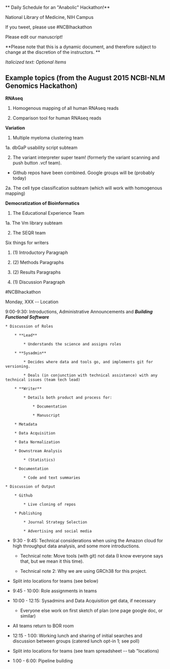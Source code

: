** Daily Schedule for an "Anabolic" Hackathon!**

National Library of Medicine, NIH Campus

If you tweet, please use #NCBIhackathon

Please edit our manuscript!

**Please note that this is a dynamic document, and therefore subject to change at the discretion of the instructors.  **

*Italicized text: Optional Items*

## Example topics (from the August 2015 NCBI-NLM Genomics Hackathon)

**RNAseq**

1.  Homogenous mapping of all human RNAseq reads

2.  Comparison tool for human RNAseq reads

**Variation**

1.  Multiple myeloma clustering team

1a. dbGaP usability script subteam

2.  The variant interpreter super team! (formerly the variant scanning and push button .vcf team).  

+ Github repos have been combined.  Google groups will be (probably today)

2a.  The cell type classification subteam (which will work with homogenous mapping)

**Democratization of Bioinformatics**

1.  The Educational Experience Team

1a.  The Vm library subteam

2.  The SEQR team

Six things for writers

1. (1) Introductory Paragraph

2. (2) Methods Paragraphs

3. (2) Results Paragraphs

4. (1) Discussion Paragraph

#NCBIhackathon

Monday,  XXX -- Location

9:00-9:30: Introductions, Administrative Announcements and **_Building Functional Software_**

    * Discussion of Roles

        * **Lead**

            * Understands the science and assigns roles

        * **Sysadmin**

            * Decides where data and tools go, and implements git for versioning.

            * Deals (in conjunction with technical assistance) with any technical issues (team tech lead)

        * **Writer**

            * Details both product and process for:

                * Documentation 

                * Manuscript

        * Metadata

        * Data Acquisition

        * Data Normalization

        * Downstream Analysis 

            * (Statistics)

        * Documentation 

            * Code and text summaries

    * Discussion of Output

        * Github

            * Live cloning of repos

        * Publishing

            * Journal Strategy Selection

            * Advertising and social media

* 9:30 - 9:45: Technical considerations when using the Amazon cloud for high throughput data analysis, and some more introductions.  

    * Technical note:  Move tools (with git) not data (I know everyone says that, but we mean it this time).

    * Technical note 2: Why we are using GRCh38 for this project.    

* Split into locations for teams (see below)

* 9:45 - 10:00: Role assignments in teams

* 10:00 - 12:15: Sysadmins and Data Acquisition get data, if necessary

    * Everyone else work on first sketch of plan (one page google doc, or similar)

* All teams return to BOR room

* 12:15 - 1:00: Working lunch and sharing of initial searches and discussion between groups (catered lunch opt-in 1; see poll)

* Split into locations for teams (see team spreadsheet -- tab "locations)

* 1:00 - 6:00: Pipeline building <script building>

    * *BLAST and SRA representatives present to help with pipelines*

* *6:00 - 7:30: DINNER (on your own or with group members)*

* *7:30 - 8:30: Implement any remaining code/start pipelines (remote is an option) <script building>*

Tuesday, August 4th -- NLM Board of Regents "BOR" Room

* 9:00 - 9:15: Presentation: Rapid establishment of indels in and out of SRA data structures

* 9:15 - 12:30: Data cleanup, code fixing, and presentation generation

* 12:30 - 1:30 Working lunch (catered lunch opt-in 2; see poll) Each section presents four slides; opportunity for exchange of ideas (*and personnel if necessary*)

* 1:30 - 6:00: Pipeline fixing and implementing suggestions from other group; more data runs

    * *2:30 Coffee break (BOR Room)!*

    * 4:00 - 5:00 Writer’s Group break off 1

* *6:30 - 8:30: GROUP DINNER (see poll); opportunity for feedback on organizational structure and future projects*

Wednesday, August 5th -- NLM Visitor Center

* *8:30 - 9:00:  Breakfast on campus (bring food from to NLM visitor center from 38A cafeteria or elsewhere); more opportunity for feedback on organizational structure and future projects*

* *9:00 - 9:30: Quick tour of SRA BLAST (NLM Visitor Center)*

* 9:30 - 12:00:  Finishing pipelines 

* 12:00 - 1:00: Working lunch (catered lunch opt-in 3; see poll)

* Meeting with Senior NCBI Staff

* 1:00 - 1:10: Potential for transferring data to helix/biowulf

* 1:10 - 5:10: 

    * Writers break off for writers group

    * Editorial representative from NIH library will be there to assist.  

    * Everyone else documents code and writes READMEs

        * Pipeline testing!

            * Bug fixes  

        * Presentation generation

    * Upload code to Github and/or Bitbucket and/or Coders crowd and/or Docker!

* 4:45 - 4:55: Marketing, community interaction, and longevity of code 

    * Who is going to deal with future pull requests?

    * Awards ceremony!

* 4:55 - 5:45: Final Presentations (5 slides per group) 

###

<table>
  <tr>
    <td>Date</td>
    <td>Room</td>
    <td>Teams</td>
    <td>Software Reqs (so far)</td>
  </tr>
  <tr>
    <td>8/3/2015</td>
    <td>Board of Regents "BOR"</td>
    <td>All</td>
    <td></td>
  </tr>
  <tr>
    <td></td>
    <td>BOR</td>
    <td>Automatic Scanning, Multiple Myeloma, Pushbutton tool for .vcf</td>
    <td>Repo from RNAseq team from last hackathon (forked into their git site); dbGaP access to 000748 (Ben, Adam and Matt only instance); HISAT; cell line data; updated R; bioconductoR; ClinVar FTP dumps</td>
  </tr>
  <tr>
    <td></td>
    <td>Conference Room "B"</td>
    <td>RNAseq comparison, RNAseq mapping</td>
    <td>HISAT; Callisto; updated R; bioconductoR; samtools</td>
  </tr>
  <tr>
    <td></td>
    <td>"Dungeon" Conference Room</td>
    <td>Educational Resource</td>
    <td>HISAT; Greg Boratyn’s Program; Command Line BLAST (with .vdb SAM output); updated R; bioconductoR</td>
  </tr>
  <tr>
    <td></td>
    <td>B2 library</td>
    <td>SEQR team</td>
    <td>
HISAT; updated R; bioconductoR; JDK 1.8.x Java; maven >= 3.0.3; ant; intellij community edition, recent edition; SOLR 4.10.4; biojava >= 4.1; jython</td>
  </tr>
  <tr>
    <td></td>
    <td></td>
    <td></td>
    <td></td>
  </tr>
  <tr>
    <td>8/4/2015</td>
    <td>Board of Regents "BOR"</td>
    <td>Automatic Scanning, Multiple Myeloma, Pushbutton tool for .vcf</td>
    <td></td>
  </tr>
  <tr>
    <td></td>
    <td>"Dungeon" Conference Room</td>
    <td>Educational Resource</td>
    <td></td>
  </tr>
  <tr>
    <td></td>
    <td>B2E11 (morning)</td>
    <td>SEQR team</td>
    <td></td>
  </tr>
  <tr>
    <td></td>
    <td>B2 library</td>
    <td>SEQR team</td>
    <td></td>
  </tr>
  <tr>
    <td></td>
    <td>Billings</td>
    <td>RNAseq comparison, RNAseq mapping</td>
    <td></td>
  </tr>
  <tr>
    <td></td>
    <td>B1W17A</td>
    <td>Writing room</td>
    <td></td>
  </tr>
  <tr>
    <td></td>
    <td></td>
    <td></td>
    <td></td>
  </tr>
  <tr>
    <td>8/5/2015</td>
    <td>NLM Visitor Center</td>
    <td>Automatic Scanning, Multiple Myeloma, Pushbutton tool for .vcf</td>
    <td></td>
  </tr>
  <tr>
    <td></td>
    <td>"Dungeon" Conference Room</td>
    <td>Educational Resource</td>
    <td></td>
  </tr>
  <tr>
    <td></td>
    <td>B1W17A</td>
    <td>SEQR team</td>
    <td></td>
  </tr>
  <tr>
    <td></td>
    <td>Billings</td>
    <td>RNAseq comparison, RNAseq mapping</td>
    <td></td>
  </tr>
  <tr>
    <td></td>
    <td>38A3S Conference Room</td>
    <td>Writing room</td>
    <td></td>
  </tr>
</table>


Personnel:

<table>
  <tr>
    <td>Building an Educational Environment to Teach Genomic Mapping and Ultrafast BLAST</td>
    <td>Homogenous mapping of 50,101 RNAseq runs to the human genome</td>
    <td>Building a pipeline for automated upload and comparison of RNAseq expression data</td>
    <td>Automatic Scanning of NGS Datasets for Disease Relevant Variants and a Push Button tool for .vcf filtering</td>
    <td>Using SEQR (PSSM BLAST) to Check for Gross (Domain Level) Differences in RNAseq Datasets</td>
    <td>Molecular Matching in Myeloma: Combining RNAseq Data with Drug Response Profiles</td>
    <td>Support Team</td>
    <td>Admin Support</td>
  </tr>
  <tr>
    <td>pdeford@jhu.edu</td>
    <td>ohmiyajohn@gmail.com</td>
    <td>acsutton@brandeis.edu</td>
    <td></td>
    <td>Justin.Payne@fda.hhs.gov</td>
    <td>khughitt@umd.edu</td>
    <td>Ben Busby</td>
    <td>Joanna Widzer</td>
  </tr>
  <tr>
    <td>baskine@mail.nih.gov</td>
    <td>octavio.juarez-espinosa@nih.gov</td>
    <td>mayars169@gmail.com</td>
    <td>nicolas.vince@nih.gov</td>
    <td>nbihlme1@jhmi.edu</td>
    <td>paiyeta1@jhu.edu</td>
    <td>Lisa Federer</td>
    <td>Lindsay Williams</td>
  </tr>
  <tr>
    <td>imisner@umd.edu</td>
    <td>russdurrett@gmail.com</td>
    <td>neranjan@gsu.edu</td>
    <td>clowen@email.gwu.edu</td>
    <td>michael.panciera.work@gmail.com</td>
    <td>usevani@nygenome.org</td>
    <td>Morty Abzug</td>
    <td></td>
  </tr>
  <tr>
    <td>allisondennis717@gmail.com</td>
    <td>pcantalupo@gmail.com</td>
    <td>yuewang1@mail.med.upenn.edu</td>
    <td>segun.jung@northwestern.edu</td>
    <td>zyu9@jhmi.edu</td>
    <td>eric.polley@nih.gov</td>
    <td>Sean Davis</td>
    <td></td>
  </tr>
  <tr>
    <td>leskomw@ncbi.nlm.nih.gov</td>
    <td>Allissa Dillman</td>
    <td>ye.chen@nih.gov</td>
    <td>zmartine@gmail.com</td>
    <td>ryamashi@ncbi.nlm.nih.gov</td>
    <td>dalerr@niddk.nih.gov</td>
    <td></td>
    <td></td>
  </tr>
  <tr>
    <td>tan@ciwemb.edu</td>
    <td></td>
    <td>wagner@ncbi.nlm.nih.gov</td>
    <td>wongfay0207@hotmail.com</td>
    <td></td>
    <td>John.Simmons@nih.gov</td>
    <td></td>
    <td></td>
  </tr>
  <tr>
    <td>Greg Boratyn</td>
    <td></td>
    <td></td>
    <td>vlaufer@uab.edu</td>
    <td>lewisg@ncbi.nlm.nih.gov</td>
    <td>michalowski.d@gmail.com</td>
    <td></td>
    <td></td>
  </tr>
  <tr>
    <td></td>
    <td></td>
    <td></td>
    <td>carlosborroto@genepeeks.com</td>
    <td>hanl@ncbi.nlm.nih.gov</td>
    <td>stineaj@ncbi.nlm.nih.gov</td>
    <td></td>
    <td></td>
  </tr>
  <tr>
    <td></td>
    <td></td>
    <td></td>
    <td>erinkwagner1@gmail.com</td>
    <td></td>
    <td>jkeats@tgen.org</td>
    <td></td>
    <td></td>
  </tr>
  <tr>
    <td></td>
    <td></td>
    <td></td>
    <td>ericweitz.nih@gmail.com</td>
    <td></td>
    <td>wongfay0207@hotmail.com</td>
    <td></td>
    <td></td>
  </tr>
  <tr>
    <td></td>
    <td></td>
    <td></td>
    <td>hling1@jhmi.edu</td>
    <td></td>
    <td></td>
    <td></td>
    <td></td>
  </tr>
  <tr>
    <td></td>
    <td></td>
    <td></td>
    <td>
knwill01@gmail.com</td>
    <td></td>
    <td></td>
    <td></td>
    <td></td>
  </tr>
  <tr>
    <td></td>
    <td></td>
    <td></td>
    <td>Wendy Rubinstein</td>
    <td></td>
    <td></td>
    <td></td>
    <td></td>
  </tr>
</table>


Amazon Web Services (AWS) usage instructions. 

* All persons with Github accounts **and** SSH keys on Aug 2nd should be able to log into the server for their team listed in the third column, below. The username is **ubuntu**.

* This also means that you can log into other team’s servers and that you share the same username/permissions with your team members. **Please be careful.**

* Using the same username/permissions makes it easy to share files, but easy to interfere with each other’s work. It is **strongly recommend** that once you login, you create a distinct working directory (suggestion: your Github username) to do you work. I.e.,: *mkdir -p myusername ; cd myusername ; git clone [...]*

* Code collaboration will be through Git & Github which makes coordinating and consolidating different directories and remote repositories (Github pages) easy. At least once you get the hang out it. You can ‘push’ from your personal working directory to Github and another team-member can immediately ‘pull’ your changes.

* A manifest of the installation software, versions and locations, is at [https://docs.google.com/document/d/1NosqSjeRUktfic6yS3lw8XJoq_WgvGNeM2b-D3SilAU/edit?usp=sharing](https://docs.google.com/document/d/1NosqSjeRUktfic6yS3lw8XJoq_WgvGNeM2b-D3SilAU/edit?usp=sharing) - however all the installed software should be already in your *PATH*.

Team structure and infrastructure (Github & AWS server)

<table>
  <tr>
    <td>RNAseq</td>
    <td></td>
    <td>IP</td>
    <td>Github repo</td>
  </tr>
  <tr>
    <td></td>
    <td>Homogenous mapping of all human RNAseq reads
</td>
    <td>ec2-52-2-m
ec2-52-2-15-150.compute-1.amazonaws.com</td>
    <td>https://github.com/DCGenomics/rnaseq_mapping_hackathon_v002 
git@github.com:DCGenomics/rnaseq_mapping_hackathon_v002.git</td>
  </tr>
  <tr>
    <td></td>
    <td>Comparison tool for 
human RNAseq reads
</td>
    <td>ec2-52-2-107-18.compute-1.amazonaws.com</td>
    <td>https://github.com/DCGenomics/rnaseq_comparison_hackathon_v002 
git@github.com:DCGenomics/rnaseq_comparison_hackathon_v002.git</td>
  </tr>
  <tr>
    <td></td>
    <td>cluster hosts for mapping</td>
    <td>54.86.30.181   cluster1 ec2-54-86-30-181.compute-1.amazonaws.com   cluster1
54.208.111.168 cluster2 ec2-54-208-111-168.compute-1.amazonaws.com cluster2
52.3.204.60	cluster3 ec2-52-3-204-60.compute-1.amazonaws.com	cluster3
54.175.253.16  cluster4 ec2-54-175-253-16.compute-1.amazonaws.com  cluster4
54.174.228.219 cluster5 ec2-54-174-228-219.compute-1.amazonaws.com cluster5
54.174.152.171 cluster6 ec2-54-174-152-171.compute-1.amazonaws.com cluster6


cluster1
54.86.30.181
cluster2
54.208.111.168
cluster3
52.3.204.60
cluster4
52.3.204.60
cluster5
54.174.228.219
cluster6
54.174.152.171
</td>
    <td>You can connect via "ssh cluster1", “ssh cluster2”, etc., from the main node ec2-52-2-15-150.compute-1.amazonaws.com</td>
  </tr>
  <tr>
    <td>Variation
</td>
    <td></td>
    <td>IP</td>
    <td>Github</td>
  </tr>
  <tr>
    <td></td>
    <td>Multiple myeloma clustering team
dbGaP usability script subteam

</td>
    <td>ec2-52-2-249-18.compute-1.amazonaws.com - NOW 40 vCPU, 160GiB of RAM - SSH host keys changed. You can delete the old one from ~/.ssh/known_hosts or run:

# ssh -o UserKnownHostsFile=/dev/null -o StrictHostKeyChecking=no ec2-52-2-[....]

ec2-54-208-251-34.compute-1.amazonaws.com - DALER BUILDHOST</td>
    <td>https://github.com/DCGenomics/multiple_myeloma_rnaseq_drug_response_hackathon_v002
git@github.com:DCGenomics/multiple_myeloma_rnaseq_drug_response_hackathon_v002.git</td>
  </tr>
  <tr>
    <td></td>
    <td>Myeloma CLUSTER</td>
    <td>Use the 172.16. address to copy files between instances.
ec2-52-6-6-8.compute-1.amazonaws.com / 172.16.242.161
ec2-54-210-74-208.compute-1.amazonaws.com / 172.16.242.162</td>
    <td></td>
  </tr>
  <tr>
    <td></td>
    <td>The variant interpreter super team! (formerly the variant scanning and push button .vcf team).  
The cell type classification subteam (which will work with homogenous mapping)</td>
    <td>ec2-52-3-8-116.compute-1.amazonaws.com</td>
    <td>https://github.com/DCGenomics/NCBI_August_Hackathon_Push_Button_Genomics_Solution
git@github.com:DCGenomics/NCBI_August_Hackathon_Push_Button_Genomics_Solution.git</td>
  </tr>
  <tr>
    <td>Democratization of Bioinformatics
</td>
    <td></td>
    <td></td>
    <td></td>
  </tr>
  <tr>
    <td></td>
    <td>The Educational Experience Team
The Vm library subteam
</td>
    <td>ec2-54-84-228-218.compute-1.amazonaws.com

ec2-54-164-126-108.compute-1.amazonaws.com - BUILDHOST for AMI creation on Wednesday.

ec2-52-2-145-47.compute-1.amazonaws.com - BUILDHOST for AMI - m4.4xlarge (16 vCPU, 60 GiB RAM, R-3.2.1 in PATH</td>
    <td>https://github.com/DCGenomics/ngs_education_hackathon_v002
git@github.com:DCGenomics/ngs_education_hackathon_v002.git</td>
  </tr>
  <tr>
    <td></td>
    <td>The SEQR team
</td>
    <td>ec2-54-174-135-198.compute-1.amazonaws.com</td>
    <td>https://github.com/DCGenomics/seqr_hackathon_v002
git@github.com:DCGenomics/seqr_hackathon_v002.git</td>
  </tr>
</table>


